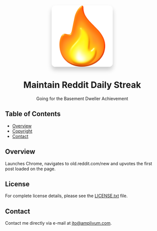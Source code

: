 <div align="center">
  <a href="">
    <img src="assets\redditstreakfire.png"
         alt="Johnny To" 
         width="200"
         style="box-shadow: 0px 10px 15px rgba(0, 0, 0, 0.2); border-radius: 12px;">
  </a>
  <h1>Maintain Reddit Daily Streak</h1>
  <p>Going for the Basement Dweller Achievement</p>
</div>

## Table of Contents
- [Overview](#overview)
- [Copyright](#copyright)
- [Contact](#contact)

## Overview

Launches Chrome, navigates to old.reddit.com/new and upvotes the first post loaded on the page.


## License

For complete license details, please see the [LICENSE.txt](LICENSE.txt) file.

## Contact

Contact me directly via e-mail at [jto@amplivum.com](mailto:jto@amplivum.com?subject=Hello%20from%20GitHub).